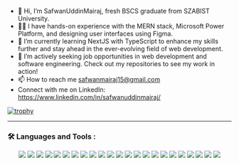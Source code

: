 - 👋 Hi, I’m SafwanUddinMairaj, fresh BSCS graduate from SZABIST University.
- 🧑‍💻 I have hands-on experience with the MERN stack, Microsoft Power Platform, and designing user interfaces using Figma.
- 🌱 I’m currently learning NextJS with TypeScript to enhance my skills further and stay ahead in the ever-evolving field of web development.
- 🔭 I’m actively seeking job opportunities in web development and software engineering. Check out my repositories to see my work in action!
- 📫 How to reach me safwanmairaj15@gmail.com 
- Connect with me on LinkedIn:
https://www.linkedin.com/in/safwanuddinmairaj/

[![trophy](https://github-profile-trophy.vercel.app/?username=SafwanUddinMairaj&theme=onedark)](https://github.com/ryo-ma/github-profile-trophy)

---

### :hammer_and_wrench: Languages and Tools :

<p align="center">
  <img src="https://img.shields.io/badge/-C-A8B9CC?style=flat-square&logo=c&logoColor=white" />
  <img src="https://img.shields.io/badge/-Java-007396?style=flat-square&logo=java&logoColor=white" />
  <img src="https://img.shields.io/badge/-MySQL-4479A1?style=flat-square&logo=mysql&logoColor=white" />
  <img src="https://img.shields.io/badge/-Python-3776AB?style=flat-square&logo=python&logoColor=white" />
  <img src="https://img.shields.io/badge/-React-61DAFB?style=flat-square&logo=react&logoColor=white" />
  <img src="https://img.shields.io/badge/-Node.js-339933?style=flat-square&logo=node.js&logoColor=white" />
  <img src="https://img.shields.io/badge/-Express.js-000000?style=flat-square&logo=express&logoColor=white" />
  <img src="https://img.shields.io/badge/-TypeScript-007ACC?style=flat-square&logo=typescript&logoColor=white" />
  <img src="https://img.shields.io/badge/-JavaScript-F7DF1E?style=flat-square&logo=javascript&logoColor=black" />
  <img src="https://img.shields.io/badge/-HTML-E34F26?style=flat-square&logo=html5&logoColor=white" />
  <img src="https://img.shields.io/badge/-CSS-1572B6?style=flat-square&logo=css3&logoColor=white" />
  <img src="https://img.shields.io/badge/-VS%20Code-007ACC?style=flat-square&logo=visual-studio-code&logoColor=white" />
  <img src="https://img.shields.io/badge/-Android%20Studio-3DDC84?style=flat-square&logo=android-studio&logoColor=white" />
  <img src="https://img.shields.io/badge/-Figma-F24E1E?style=flat-square&logo=figma&logoColor=white" />
  <img src="https://img.shields.io/badge/-Microsoft%20Power%20Platform-742774?style=flat-square&logo=microsoft-power-automate&logoColor=white" />
  <img src="https://img.shields.io/badge/-Jupyter-F37626?style=flat-square&logo=jupyter&logoColor=white" />
  <img src="https://img.shields.io/badge/-MongoDB-47A248?style=flat-square&logo=mongodb&logoColor=white" />
  <img src="https://img.shields.io/badge/-Kali%20Linux-557C94?style=flat-square&logo=kalilinux&logoColor=white" />
  <img src="https://img.shields.io/badge/-CentOS-262577?style=flat-square&logo=centos&logoColor=white" />
  <img src="https://img.shields.io/badge/-Ubuntu-E95420?style=flat-square&logo=ubuntu&logoColor=white" />
  <img src="https://img.shields.io/badge/-Firebase-FFCA28?style=flat-square&logo=firebase&logoColor=black" />
  <img src="https://img.shields.io/badge/-Adobe%20Photoshop-31A8FF?style=flat-square&logo=adobe-photoshop&logoColor=white" />
  <img src="https://img.shields.io/badge/-Adobe%20Illustrator-FF9A00?style=flat-square&logo=adobe-illustrator&logoColor=white" />
</p>

<!---
SafwanUddinMairaj/SafwanUddinMairaj is a ✨ special ✨ repository because its `README.md` (this file) appears on your GitHub profile.
You can click the Preview link to take a look at your changes.
--->
